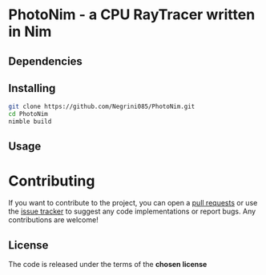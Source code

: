 # PhotoNim - a CPU RayTracer written in Nim

## Dependencies

## Installing
```bash
git clone https://github.com/Negrini085/PhotoNim.git
cd PhotoNim
nimble build
```

## Usage

# Contributing
If you want to contribute to the project, you can open a [pull requests](https://github.com/Negrini085/PhotoNim/pulls) or use the [issue tracker](https://github.com/Negrini085/PhotoNim/issues/) to suggest any code implementations or report bugs. 
Any contributions are welcome! 

## License
The code is released under the terms of the **chosen license**
